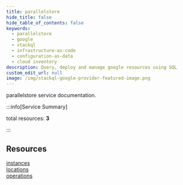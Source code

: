 ```yaml
---
title: parallelstore
hide_title: false
hide_table_of_contents: false
keywords:
  - parallelstore
  - google
  - stackql
  - infrastructure-as-code
  - configuration-as-data
  - cloud inventory
description: Query, deploy and manage google resources using SQL
custom_edit_url: null
image: /img/stackql-google-provider-featured-image.png
---
```


parallelstore service documentation.

:::info[Service Summary]

total resources: __3__  

:::

## Resources
<div class="row">
<div class="providerDocColumn">
<a href="/services/parallelstore/instances/">instances</a><br />
<a href="/services/parallelstore/locations/">locations</a>
</div>
<div class="providerDocColumn">
<a href="/services/parallelstore/operations/">operations</a>
</div>
</div>